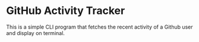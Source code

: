 # GitHub Activity Tracker

This is a simple CLI program that fetches the recent activity of a Github user and display on terminal.
